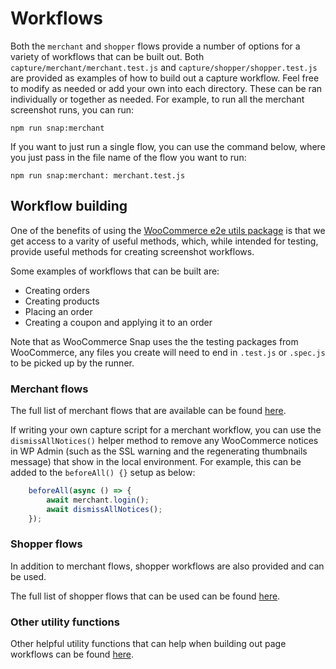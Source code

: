 # Workflows

Both the `merchant` and `shopper` flows provide a number of options for a variety of workflows that can be built out. Both `capture/merchant/merchant.test.js` and `capture/shopper/shopper.test.js` are provided as examples of how to build out a capture workflow. Feel free to modify as needed or add your own into each directory. These can be ran individually or together as needed. For example, to run all the merchant screenshot runs, you can run:

```
npm run snap:merchant
```

If you want to just run a single flow, you can use the command below, where you just pass in the file name of the flow you want to run:

```
npm run snap:merchant: merchant.test.js
```

## Workflow building

One of the benefits of using the [WooCommerce e2e utils package](https://www.npmjs.com/package/@woocommerce/e2e-utils) is that we get access to a varity of useful methods, which, while intended for testing, provide useful methods for creating screenshot workflows.

Some examples of workflows that can be built are:

* Creating orders
* Creating products
* Placing an order
* Creating a coupon and applying it to an order

Note that as WooCommerce Snap uses the the testing packages from WooCommerce, any files you create will need to end in `.test.js` or `.spec.js` to be picked up by the runner.

### Merchant flows

The full list of merchant flows that are available can be found [here](https://github.com/woocommerce/woocommerce/tree/trunk/tests/e2e/utils#merchant-merchant).

If writing your own capture script for a merchant workflow, you can use the `dismissAllNotices()` helper method to remove any WooCommerce notices in WP Admin (such as the SSL warning and the regenerating thumbnails message) that show in the local environment. For example, this can be added to the `beforeAll() {}` setup as below:

```javascript
    beforeAll(async () => {
        await merchant.login();
        await dismissAllNotices();
    });
```

### Shopper flows

In addition to merchant flows, shopper workflows are also provided and can be used.

The full list of shopper flows that can be used can be found [here](https://github.com/woocommerce/woocommerce/tree/trunk/tests/e2e/utils#shopper-shopper).

### Other utility functions

Other helpful utility functions that can help when building out page workflows can be found [here](https://github.com/woocommerce/woocommerce/tree/trunk/tests/e2e/utils#page-utilities).
